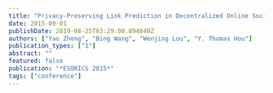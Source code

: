 ```yaml
---
title: "Privacy-Preserving Link Prediction in Decentralized Online Social Networks"
date: 2015-09-01
publishDate: 2019-08-25T03:29:00.894040Z
authors: ["Yao Zheng", "Bing Wang", "Wenjing Lou", "Y. Thomas Hou"]
publication_types: ["1"]
abstract: ""
featured: false
publication: "*ESORICS 2015*"
tags: ["conference"]
---
```


